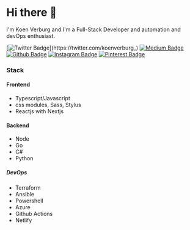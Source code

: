 # Hi there 👋

I'm Koen Verburg and I'm a Full-Stack Developer and automation and devOps enthusiast.

[![Twitter Badge](https://img.shields.io/badge/-@koenverburg_-1ca0f1?style=flat-square&labelColor=1ca0f1&logo=twitter&logoColor=white&link=https://twitter.com/koenverburg_)](https://twitter.com/koenverburg_)
[![Medium Badge](https://img.shields.io/badge/-@koenverburg-03a57a?style=flat-square&labelColor=000000&logo=Medium&link=https://medium.com/@koenverburg/)](https://medium.com/@koenverburg/)
[![Github Badge](https://img.shields.io/badge/-@koenverburg-000?style=flat-square&logo=github&link=https://github.com/koenverburg/)](https://github.com/koenverburg/)
[![Instagram Badge](https://img.shields.io/badge/-@koen.devops-000?style=flat-square&logo=instagram&link=https://instagram.com/koen.devops/)](https://instagram.com/koen.devops/)
[![Pinterest Badge](https://img.shields.io/badge/-@thekoenverburg-000?style=flat-square&logo=pinterest&link=https://Pinterest.com/thekoenverburg/)](https://pinterest.com/thekoenverburg/)

### Stack

#### Frontend

- Typescript/Javascript
- css modules, Sass, Stylus
- Reactjs with Nextjs

#### Backend

- Node
- Go
- C#
- Python

##### DevOps

- Terraform
- Ansible
- Powershell
- Azure
- Github Actions
- Netlify
